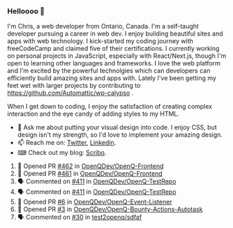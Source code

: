 ### Helloooo 👋

I'm Chris, a web developer from Ontario, Canada. I'm a self-taught developer pursuing a career in web dev. I enjoy building beautiful sites and apps with web technology.
I kick-started my coding journey with freeCodeCamp and claimed five of their certifications.  I currently working on personal projects in JavaScript, especially with React/Next.js, though I'm open to learning other languages and frameworks. I love the web platform and I'm excited by the powerful technolgies which can developers can efficiently build amazing sites and apps with. Lately I've been getting my feet wet with larger projects by contributing to https://github.com/Automattic/wp-calypso .

When I get down to coding, I enjoy the satisfaction of creating complex interaction and the eye candy of adding styles to my HTML. 

- 💬 Ask me about putting your visual design into code. I enjoy CSS, but design isn't my strength, so I'd love to implement your amazing design.
- 📫 Reach me on: [Twitter](https://twitter.com/Christo28120856), [Linkedin](https://www.linkedin.com/in/christopher-stevers-07b9a5204/).
- ⌨ Check out my blog: [Scribo](https://christopherstevers.cf).
<!--
**Christopher-Stevers/Christopher-Stevers** is a ✨ _special_ ✨ repository because its `README.md` (this file) appears on your GitHub profile.

Here are some ideas to get you started:

- 🔭 I’m currently working on ...
- 🌱 I’m currently learning ...
- 👯 I’m looking to collaborate on ...
- 🤔 I’m looking for help with ...
- 😄 Pronouns: ...
- ⚡ Fun fact: ...
-->

<!--START_SECTION:activity-->
1. 💪 Opened PR [#462](https://github.com/OpenQDev/OpenQ-Frontend/pull/462) in [OpenQDev/OpenQ-Frontend](https://github.com/OpenQDev/OpenQ-Frontend)
2. 💪 Opened PR [#461](https://github.com/OpenQDev/OpenQ-Frontend/pull/461) in [OpenQDev/OpenQ-Frontend](https://github.com/OpenQDev/OpenQ-Frontend)
3. 🗣 Commented on [#411](https://github.com/OpenQDev/OpenQ-TestRepo/issues/411) in [OpenQDev/OpenQ-TestRepo](https://github.com/OpenQDev/OpenQ-TestRepo)
4. 🗣 Commented on [#411](https://github.com/OpenQDev/OpenQ-TestRepo/issues/411) in [OpenQDev/OpenQ-TestRepo](https://github.com/OpenQDev/OpenQ-TestRepo)
5. 💪 Opened PR [#6](https://github.com/OpenQDev/OpenQ-Event-Listener/pull/6) in [OpenQDev/OpenQ-Event-Listener](https://github.com/OpenQDev/OpenQ-Event-Listener)
6. 💪 Opened PR [#3](https://github.com/OpenQDev/OpenQ-Bounty-Actions-Autotask/pull/3) in [OpenQDev/OpenQ-Bounty-Actions-Autotask](https://github.com/OpenQDev/OpenQ-Bounty-Actions-Autotask)
7. 🗣 Commented on [#30](https://github.com/test2openq/sdfaf/issues/30) in [test2openq/sdfaf](https://github.com/test2openq/sdfaf)
<!--END_SECTION:activity-->
